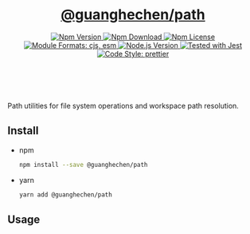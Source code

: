 <header>
  <h1 align="center">
    <a href="https://github.com/guanghechen/sora/tree/@guanghechen/path@1.0.3/packages/path#readme">@guanghechen/path</a>
  </h1>
  <div align="center">
    <a href="https://www.npmjs.com/package/@guanghechen/path">
      <img
        alt="Npm Version"
        src="https://img.shields.io/npm/v/@guanghechen/path.svg"
      />
    </a>
    <a href="https://www.npmjs.com/package/@guanghechen/path">
      <img
        alt="Npm Download"
        src="https://img.shields.io/npm/dm/@guanghechen/path.svg"
      />
    </a>
    <a href="https://www.npmjs.com/package/@guanghechen/path">
      <img
        alt="Npm License"
        src="https://img.shields.io/npm/l/@guanghechen/path.svg"
      />
    </a>
    <a href="#install">
      <img
        alt="Module Formats: cjs, esm"
        src="https://img.shields.io/badge/module_formats-cjs%2C%20esm-green.svg"
      />
    </a>
    <a href="https://github.com/nodejs/node">
      <img
        alt="Node.js Version"
        src="https://img.shields.io/node/v/@guanghechen/path"
      />
    </a>
    <a href="https://github.com/facebook/jest">
      <img
        alt="Tested with Jest"
        src="https://img.shields.io/badge/tested_with-jest-9c465e.svg"
      />
    </a>
    <a href="https://github.com/prettier/prettier">
      <img
        alt="Code Style: prettier"
        src="https://img.shields.io/badge/code_style-prettier-ff69b4.svg?style=flat-square"
      />
    </a>
  </div>
</header>
<br/>

Path utilities for file system operations and workspace path resolution.

## Install

- npm

  ```bash
  npm install --save @guanghechen/path
  ```

- yarn

  ```bash
  yarn add @guanghechen/path
  ```

## Usage

[homepage]:
  https://github.com/guanghechen/sora/tree/@guanghechen/path@1.0.3/packages/path#readme